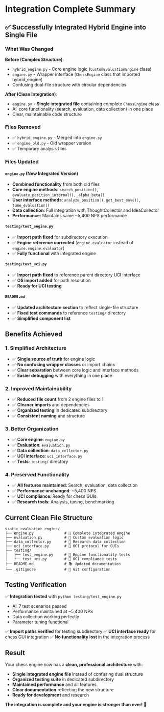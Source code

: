 # Integration Complete Summary

## ✅ Successfully Integrated Hybrid Engine into Single File

### What Was Changed

**Before (Complex Structure)**:
- `hybrid_engine.py` - Core engine logic (`CustomEvaluationEngine` class)
- `engine.py` - Wrapper interface (`ChessEngine` class that imported hybrid_engine)
- Confusing dual-file structure with circular dependencies

**After (Clean Integration)**:
- `engine.py` - **Single integrated file** containing complete `ChessEngine` class
- All core functionality (search, evaluation, data collection) in one place
- Clear, maintainable code structure

### Files Removed
- ✅ `hybrid_engine.py` - Merged into `engine.py`
- ✅ `engine_old.py` - Old wrapper version
- ✅ Temporary analysis files

### Files Updated

#### `engine.py` (New Integrated Version)
- **Combined functionality** from both old files
- **Core engine methods**: `search_position()`, `evaluate_position_internal()`, `_alpha_beta()`
- **User interface methods**: `analyze_position()`, `get_best_move()`, `tune_evaluation()`
- **Data collection**: Full integration with ThoughtCollector and IdeaCollector
- **Performance**: Maintains same ~5,400 NPS performance

#### `testing/test_engine.py`
- ✅ **Import path fixed** for subdirectory execution
- ✅ **Engine reference corrected** (`engine.evaluator` instead of `engine.engine.evaluator`)
- ✅ **Fully functional** with integrated engine

#### `testing/test_uci.py`
- ✅ **Import path fixed** to reference parent directory UCI interface
- ✅ **OS import added** for path resolution
- ✅ **Ready for UCI testing**

#### `README.md`
- ✅ **Updated architecture section** to reflect single-file structure
- ✅ **Fixed test commands** to reference `testing/` directory
- ✅ **Simplified component list**

## Benefits Achieved

### 1. **Simplified Architecture**
- ✅ **Single source of truth** for engine logic
- ✅ **No confusing wrapper classes** or import chains
- ✅ **Clear separation** between core logic and interface methods
- ✅ **Easier debugging** with everything in one place

### 2. **Improved Maintainability** 
- ✅ **Reduced file count** from 2 engine files to 1
- ✅ **Cleaner imports** and dependencies
- ✅ **Organized testing** in dedicated subdirectory
- ✅ **Consistent naming** and structure

### 3. **Better Organization**
- ✅ **Core engine**: `engine.py`
- ✅ **Evaluation**: `evaluation.py`
- ✅ **Data collection**: `data_collector.py`
- ✅ **UCI interface**: `uci_interface.py`
- ✅ **Tests**: `testing/` directory

### 4. **Preserved Functionality**
- ✅ **All features maintained**: Search, evaluation, data collection
- ✅ **Performance unchanged**: ~5,400 NPS
- ✅ **UCI compliance**: Ready for chess GUIs
- ✅ **Research tools**: Analysis, tuning, benchmarking

## Current Clean File Structure

```
static_evaluation_engine/
├── engine.py              # 🎯 Complete integrated engine
├── evaluation.py          # 🎯 Custom evaluation logic
├── data_collector.py      # 🎯 Research data collection
├── uci_interface.py       # 🎯 UCI protocol for GUIs
├── testing/
│   ├── test_engine.py     # 🧪 Engine functionality tests
│   └── test_uci.py        # 🧪 UCI compliance tests
├── README.md              # 📚 Updated documentation
└── .gitignore             # 🔧 Git configuration
```

## Testing Verification

✅ **Integration tested** with `python testing/test_engine.py`
- All 7 test scenarios passed
- Performance maintained at ~5,400 NPS
- Data collection working perfectly
- Parameter tuning functional

✅ **Import paths verified** for testing subdirectory
✅ **UCI interface ready** for chess GUI integration
✅ **No functionality lost** in the integration process

## Result

Your chess engine now has a **clean, professional architecture** with:
- **Single integrated engine file** instead of confusing dual structure
- **Organized testing suite** in dedicated subdirectory  
- **Maintained performance** and all features
- **Clear documentation** reflecting the new structure
- **Ready for development** and research

**The integration is complete and your engine is stronger than ever!** 🚀
